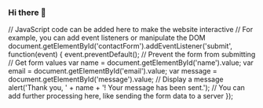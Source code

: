### Hi there 👋

<!--
**shimpoo29/shimpoo29** is a ✨ _special_ ✨ repository because its `README.md` (this file) appears on your GitHub profile.

Here are some ideas to get you started:

- 🔭 I’m currently working on ...
- 🌱 I’m currently learning ...
- 👯 I’m looking to collaborate on ...
- 🤔 I’m looking for help with ...
- 💬 Ask me about ...
- 📫 How to reach me: ...
- 😄 Pronouns: ...
- ⚡ Fun fact: ...
-->
// JavaScript code can be added here to make the website interactive
// For example, you can add event listeners or manipulate the DOM
document.getElementById('contactForm').addEventListener('submit', function(event) {
    event.preventDefault(); // Prevent the form from submitting
    // Get form values
    var name = document.getElementById('name').value;
    var email = document.getElementById('email').value;
    var message = document.getElementById('message').value;
    // Display a message
    alert('Thank you, ' + name + '! Your message has been sent.');
    // You can add further processing here, like sending the form data to a server
});
